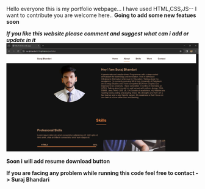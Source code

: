 Hello everyone this is my portfolio webpage...
I have used HTML,CSS,JS--
I want to contribute you are welcome here..
**Going to add some new featues soon**

***If you like this website please comment and suggest what can i add or update in it***
![alt text](https://github.com/SurajBhandari5110/portfolio/blob/main/portfolio.jpg)

**Soon i will add resume download button**

**If you are facing any problem while running this code feel free to contact -> Suraj Bhandari**
